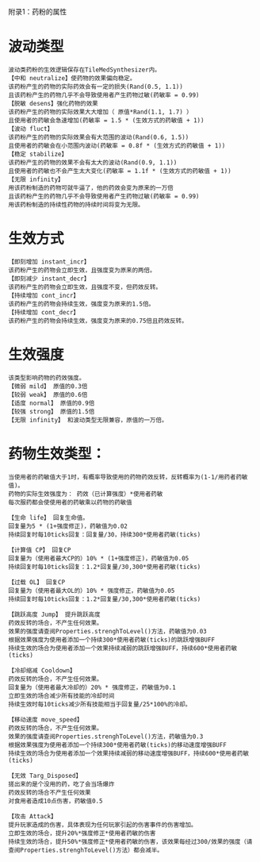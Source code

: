 附录1：药粉的属性

# 波动类型
	波动类药粉的生效逻辑保存在TileMedSynthesizer内。
	【中和 neutralize】使药物的效果偏向稳定。
	该药粉产生的药物的实际药效会有一定的损失(Rand(0.5, 1.1))
	且该药粉产生的药物几乎不会导致使用者产生药物过敏(药敏率 = 0.99)
	【脱敏 desens】强化药物的效果
	该药粉产生的药物的实际效果大大增加（ 原值*Rand(1.1, 1.7) ）
	且使用者的药敏会急速增加(药敏率 = 1.5 * (生效方式的药敏值 + 1))
	【波动 fluct】
	该药粉产生的药物的实际效果会有大范围的波动(Rand(0.6, 1.5))
	且使用者的药敏会在小范围内波动(药敏率 = 0.8f * (生效方式的药敏值 + 1))
	【稳定 stabilize】
	该药粉产生的药物的效果不会有太大的波动(Rand(0.9, 1.1))
	且使用者的药敏也不会产生太大变化(药敏率 = 1.1f * (生效方式的药敏值 + 1))
	【无限 infinity】
	用该药粉制造的药物可就牛逼了，他的药效会变为原来的一万倍
	且该药粉产生的药物几乎不会导致使用者产生药物过敏(药敏率 = 0.99)
	用该药粉制造的持续性药物的持续时间将变为无限。

# 生效方式
	【即刻增加 instant_incr】
	该药粉产生的药物会立即生效，且强度变为原来的两倍。
	【即刻减少 instant_decr】
	该药粉产生的药物会立即生效，且强度不变，但药效反转。
	【持续增加 cont_incr】
	该药粉产生的药物会持续生效，强度变为原来的1.5倍。
	【持续增加 cont_decr】
	该药粉产生的药物会持续生效，强度变为原来的0.75倍且药效反转。

# 生效强度
	该类型影响药物的药效强度。
	【微弱 mild】 原值的0.3倍
	【较弱 weak】 原值的0.6倍
	【适度 normal】 原值的0.9倍
	【较强 strong】 原值的1.5倍
	【无限 infinity】 和波动类型无限兼容，原值的一万倍。


# 药物生效类型：
	当使用者的药敏值大于1时，有概率导致使用的药物药效反转，反转概率为(1-1/用药者药敏值)。
	药物的实际生效强度为： 药效（已计算强度）*使用者药敏
	每次服药都会使使用者的药敏乘以药物的药敏值

	【生命 life】 回复生命值。
	回复量为5 * (1+强度修正)，药敏值为0.02
	持续回复时每10ticks回复：回复量/30，持续300*使用者药敏(ticks)

	【计算值 CP】 回复CP
	回复量为（使用者最大CP的）10% * (1+强度修正)，药敏值为0.05
	持续回复时每10ticks回复：1.2*回复量/30,300*使用者药敏(ticks)

	【过载 OL】 回复CP
	回复量为（使用者最大OL的）10% * 强度修正，药敏值为0.05
	持续回复时每10ticks回复：1.2*回复量/30,300*使用者药敏(ticks)

	【跳跃高度 Jump】 提升跳跃高度
	药效反转的场合，不产生任何效果。
	效果的强度请查阅Properties.strenghToLevel()方法，药敏值为0.03
	根据效果强度为使用者添加一个持续300*使用者药敏(ticks)的跳跃增强BUFF
	持续生效的场合为使用者添加一个效果持续减弱的跳跃增强BUFF，持续600*使用者药敏(ticks)

	【冷却缩减 Cooldown】
	药效反转的场合，不产生任何效果。
	回复量为（使用者最大冷却的）20% * 强度修正，药敏值为0.1
	立即生效的场合减少所有技能的冷却时间
	持续生效时每10ticks减少所有技能相当于回复量/25*100%的冷却。

	【移动速度 move_speed】
	药效反转的场合，不产生任何效果。
	效果的强度请查阅Properties.strenghToLevel()方法，药敏值为0.3
	根据效果强度为使用者添加一个持续300*使用者药敏(ticks)的移动速度增强BUFF
	持续生效的场合为使用者添加一个效果持续减弱的移动速度增强BUFF，持续600*使用者药敏(ticks)

	【无效 Targ_Disposed】
	搓出来的是个没用的药，吃了会当场爆炸
	药效反转的场合不产生任何效果
	对食用者造成10点伤害，药敏值0.5

	【攻击 Attack】
	提升玩家造成的伤害，具体表现为任何玩家引起的伤害事件的伤害增加。
	立即生效的场合，提升20%*强度修正*使用者药敏的伤害
	持续生效的场合，提升50%*强度修正*使用者药敏的伤害，该效果每经过300/效果的强度（请查阅Properties.strenghToLevel()方法）都会减半。